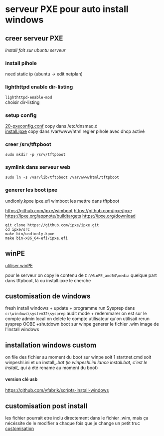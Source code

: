 # serveur PXE pour auto install windows
## creer serveur PXE
*install fait sur ubuntu serveur*
### install pihole
need static ip (ubuntu -> edit netplan)

### lighthttpd enable  dir-listing
`lighthttpd-enable-mod`  
choisir dir-listing


### setup config
[20-pxeconfig.conf](pxe-config/20-pxeconfig.conf) copy dans /etc/dnsmaq.d  
[install.ipxe](pxe-config/install.ipxe) copy dans /var/www/html
regler pihole avec dhcp activé

### creer /srv/tftpboot
`sudo mkdir -p /srv/tftpboot`
### symlink dans serveur web
`sudo ln -s /var/lib/tftpboot /var/www/html/tftpboot`

### generer les boot ipxe
undionly.kpxe
ipxe.efi
wimboot
les mettre dans tftpboot

https://github.com/ipxe/wimboot
https://github.com/ipxe/ipxe
https://ipxe.org/appnote/buildtargets
https://ipxe.org/download

```
git clone https://github.com/ipxe/ipxe.git
cd ipxe/src
make bin/undionly.kpxe
make bin-x86_64-efi/ipxe.efi
```

## winPE

[utiliser winPE](winpe.md)

pour le serveur on copy le contenu de `C:\WinPE_amd64\media` quelque part dans tftpboot, là ou install.ipxe le cherche

## customisation de windows
fresh install windows + update + programme
run Sysprep dans `c:\windows\system32\sysprep` audit mode + redemmarer
on est sur le compte admin local on delete le compte utilisateur qu'on utilisait 
rerun sysprep OOBE +shutdown
boot sur winpe 
generer le fichier .wim image de l'install windows


## installation windows custom
on file des fichier au moment du boot sur winpe
soit 1 startnet.cmd
soit winpeshl.ini et un install_*.bat (le winpeshl.ini lance install.bat, c'est le install_* qui à été rename au moment du boot)

#### version clé usb
https://github.com/yfabrik/scripts-install-windows

## customisation post install
les fichier pourrait etre inclu directement dans le fichier .wim, mais ça nécéssite de le modifier a chaque fois que je change un petit truc
[customisation ](personnalisation.md)


